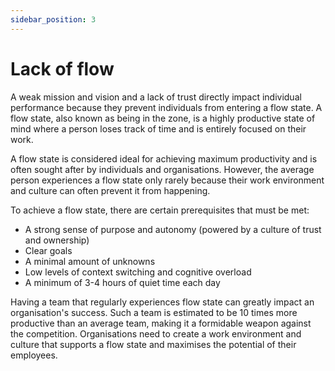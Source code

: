 ```yaml
---
sidebar_position: 3
---
```


# Lack of flow

A weak mission and vision and a lack of trust directly impact individual performance because they prevent individuals from entering a flow state. A flow state, also known as being in the zone, is a highly productive state of mind where a person loses track of time and is entirely focused on their work. 

A flow state is considered ideal for achieving maximum productivity and is often sought after by individuals and organisations. However, the average person experiences a flow state only rarely because their work environment and culture can often prevent it from happening.

To achieve a flow state, there are certain prerequisites that must be met:

- A strong sense of purpose and autonomy (powered by a culture of trust and ownership)
- Clear goals
- A minimal amount of unknowns 
- Low levels of context switching and cognitive overload
- A minimum of 3-4 hours of quiet time each day 

Having a team that regularly experiences flow state can greatly impact an organisation's success. Such a team is estimated to be 10 times more productive than an average team, making it a formidable weapon against the competition. Organisations need to create a work environment and culture that supports a flow state and maximises the potential of their employees.